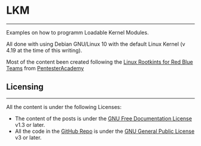 # LKM
---
Examples on how to programm Loadable Kernel Modules.

All done with using Debian GNU/Linux 10 with the default Linux Kernel (v 4.19 at the time of this writing).

Most of the content been created following the [Linux Rootkints for Red Blue Teams](https://www.pentesteracademy.com/course?id=38) from [PentesterAcademy](https://www.pentesteracademy.com/)

## Licensing
---
All the content is under the following Licenses:
- The content of the posts is under the [GNU Free Documentation License](https://www.gnu.org/licenses/fdl-1.3.html) v1.3 or later.
- All the code in the [GitHub Repo](https://github.com/galminyana/SLAE64/) is under the [GNU General Public License](https://www.gnu.org/licenses/gpl-3.0.html) v3 or later.
